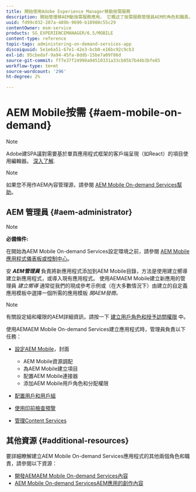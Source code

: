```yaml
---
title: 開始使用Adobe Experience Manager移動按需服務
description: 開始管理移AEM動按需服務應用。 它概述了按需服務管理員AEM的角色和職責。
uuid: fd99c032-287a-489b-9690-b18980c55c29
contentOwner: msm-service
products: SG_EXPERIENCEMANAGER/6.5/MOBILE
content-type: reference
topic-tags: administering-on-demand-services-app
discoiquuid: 5e1e6a51-67e1-42e3-bcb0-e16bc92c9cb3
exl-id: 95cbedaf-9a94-45fa-8ddb-15be7a09f86d
source-git-commit: ff7e37f24990a94510331a33cb05b7b44b3bfe85
workflow-type: tm+mt
source-wordcount: '296'
ht-degree: 2%

---
```


# AEM Mobile按需 {#aem-mobile-on-demand}

>[!NOTE]
>
>Adobe建SPA議對需要基於單頁應用程式框架的客戶端呈現（如React）的項目使用編輯器。 [深入了解](/help/sites-developing/spa-overview.md).

>[!NOTE]
>
>如果您不用作AEM內容管理源，請參閱 [AEM Mobile On-demand Services幫助](https://helpx.adobe.com/digital-publishing-solution/topics.html)。

## AEM 管理員 {#aem-administrator}

>[!NOTE]
>
>**必備條件:**
>
>在開始為AEM Mobile On-demand Services設定環境之前，請參閱 [AEM Mobile應用程式儀表板或控制中心](/help/mobile/mobile-apps-ondemand-application-dashboard.md)。

安 ***AEM管理員*** 負責將新應用程式添加到AEM Mobile目錄，方法是使用建立嚮導建立新應用程式，或導入現有應用程式。 使用AEMAEM Mobile建立新應用的管理員 *建立嚮導* 通常從我們的現成參考示例或（在大多數情況下）由建立的自定義應用模板中選擇一個所需的應用模板 *開AEM發商。*

>[!NOTE]
>
>有關設定組和權限的AEM詳細資訊，請按一下 [建立用戶角色和授予訪問權限](https://helpx.adobe.com/digital-publishing-solution/help/account-admin-dps.html) 中。

使用AEMAEM Mobile On-demand Services建立應用程式時，管理員負責以下任務：

* [設定AEM Mobile](/help/mobile/aem-mobile-setup.md)，封面

   * AEM Mobile資源調配
   * 為AEM Mobile建立項目
   * 配置AEM Mobile連接器
   * 添加AEM Mobile用戶角色和分配權限

* [配置用戶和用戶組](/help/mobile/aem-mobile-configure-users.md)
* [使用印前檢查預覽](/help/mobile/aem-mobile-manage-ondemand-services.md)
* [管理Content Services](/help/mobile/developing-content-services.md)

## 其他資源 {#additional-resources}

要詳細瞭解建立AEM Mobile On-demand Services應用程式的其他兩個角色和職責，請參閱以下資源：

* [開發AEMAEM Mobile On-demand Services內容](/help/mobile/aem-mobile-on-demand.md)
* [AEM Mobile On-demand ServicesAEM應用的創作內容](/help/mobile/mobile-apps-ondemand.md)
